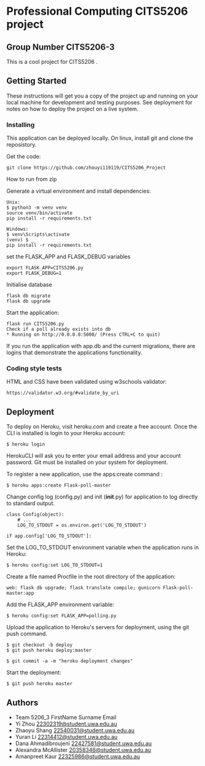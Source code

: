 # Professional Computing CITS5206 project
## Group Number CITS5206-3
This is a cool project for CITS5206 .

## Getting Started

These instructions will get you a copy of the project up and running on your local machine for development and testing purposes. See deployment for notes on how to deploy the project on a live system.

### Installing

This application can be deployed locally. On linux, install git and clone the reposistory.

Get the code:
```
git clone https://github.com/zhouyi119119/CITS5206_Project
```
How to run from zip

Generate a virtual environment and install dependencies:
```
Unix:
$ python3 -m venv venv
source venv/bin/activate
pip install -r requirements.txt

Windows:
$ venv\Scripts\activate
(venv) $ _
pip install -r requirements.txt
```

set the FLASK_APP and FLASK_DEBUG variables
```
export FLASK_APP=CITS5206.py
export FLASK_DEBUG=1
```

Initialise database

```
flask db migrate
flask db upgrade
```

Start the application:
```
flask run CITS5206.py
Check if a poll already exists into db
* Running on http://0.0.0.0:5000/ (Press CTRL+C to quit)
```


If you run the application with app.db and the current migrations, there are logins that
demonstrate the applications functionality.

### Coding style tests

HTML and CSS have been validated using w3schools validator:

```
https://validator.w3.org/#validate_by_uri
```

## Deployment

To deploy on Heroku, visit heroku.com and create a free account.
Once the CLI is installed is login to your Heroku account:

```
$ heroku login
```

HerokuCLI will ask you to enter your email address and your account password.
Git must be installed on your system for deployment.

To register a new application, use the apps:create command :
```
$ heroku apps:create Flask-poll-master
```

Change config log (config.py) and init (__init__.py) for application to log directly to standard output.
```
class Config(object):
    # ...
    LOG_TO_STDOUT = os.environ.get('LOG_TO_STDOUT')
```
```
if app.config['LOG_TO_STDOUT']:
```
Set the LOG_TO_STDOUT environment variable when the application runs in Heroku:
```
$ heroku config:set LOG_TO_STDOUT=1
```

Create a file named Procfile in the root directory of the application:
```
web: flask db upgrade; flask translate compile; gunicorn Flask-poll-master:app
```
Add the FLASK_APP environment variable:
```
$ heroku config:set FLASK_APP=polling.py
```

Upload the application to Heroku's servers for deployment, using the git push command.
```
$ git checkout -b deploy
$ git push heroku deploy:master
```

```
$ git commit -a -m "heroku deployment changes"
```
Start the deployment:
```
$ git push heroku master
```

## Authors
 
* Team 5206_3
FirstName	  Surname       	Email
* Yi	      Zhou	          22302319@student.uwa.edu.au
* Zhaoyu	  Shang	          22540031@student.uwa.edu.au
* Yuran	    Li	            22314412@student.uwa.edu.au
* Dana	    Ahmadibroujeni	22427581@student.uwa.edu.au
* Alexandra	McAllister	    20358346@student.uwa.edu.au
* Amanpreet Kaur	          22325986@student.uwa.edu.au
